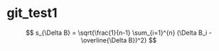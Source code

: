 # git_test1
$$
s_{\Delta B} = \sqrt{\frac{1}{n-1} \sum_{i=1}^{n} (\Delta B_i - \overline{\Delta B})^2}
$$
